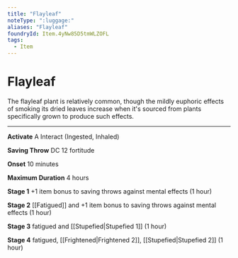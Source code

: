 ```yaml
---
title: "Flayleaf"
noteType: ":luggage:"
aliases: "Flayleaf"
foundryId: Item.4yNw85D5tmWLZOFL
tags:
  - Item
---
```


# Flayleaf

The flayleaf plant is relatively common, though the mildly euphoric effects of smoking its dried leaves increase when it's sourced from plants specifically grown to produce such effects.

* * *

**Activate** A Interact (Ingested, Inhaled)

**Saving Throw** DC 12 fortitude

**Onset** 10 minutes

**Maximum Duration** 4 hours

**Stage 1** +1 item bonus to saving throws against mental effects (1 hour)

**Stage 2** [[Fatigued]] and +1 item bonus to saving throws against mental effects (1 hour)

**Stage 3** fatigued and [[Stupefied|Stupefied 1]] (1 hour)

**Stage 4** fatigued, [[Frightened|Frightened 2]], [[Stupefied|Stupefied 2]] (1 hour)
